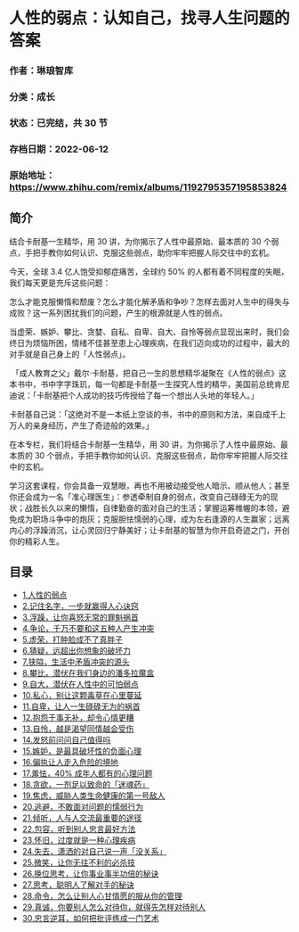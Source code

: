 # 人性的弱点：认知自己，找寻人生问题的答案

### 作者：琳琅智库

### 分类：成长

### 状态：已完结，共 30 节

### 存档日期：2022-06-12

### 原始地址：https://www.zhihu.com/remix/albums/1192795357195853824


## 简介
结合卡耐基一生精华，用 30 讲，为你揭示了人性中最原始、最本质的 30 个弱点，手把手教你如何认识、克服这些弱点，助你牢牢把握人际交往中的玄机。


今天，全球 3.4 亿人饱受抑郁症痛苦，全球约 50% 的人都有着不同程度的失眠，我们每天更是充斥这些问题：


怎么才能克服懒惰和颓废？怎么才能化解矛盾和争吵？怎样去面对人生中的得失与成败？这一系列困扰我们的问题，产生的根源就是人性的弱点。 


当虚荣、嫉妒、攀比、贪婪、自私、自卑、自大、自怜等弱点显现出来时，我们会终日为烦恼所困，情绪不佳甚至患上心理疾病，在我们迈向成功的过程中，最大的对手就是自己身上的「人性弱点」。


 「成人教育之父」戴尔·卡耐基，把自己一生的思想精华凝聚在《人性的弱点》这本书中，书中字字珠玑，每一句都是卡耐基一生探究人性的精华，美国前总统肯尼迪说：「卡耐基把个人成功的技巧传授给了每一个想出人头地的年轻人。」


卡耐基自己说：「这绝对不是一本纸上空谈的书，书中的原则和方法，来自成千上万人的亲身经历，产生了奇迹般的效果。」


在本专栏，我们将结合卡耐基一生精华，用 30 讲，为你揭示了人性中最原始、最本质的 30 个弱点，手把手教你如何认识、克服这些弱点，助你牢牢把握人际交往中的玄机。


学习这套课程，你会具备一双慧眼，再也不用被动接受他人暗示、顺从他人；甚至你还会成为一名「准心理医生」：参透牵制自身的弱点，改变自己碌碌无为的现状；战胜长久以来的懒惰，自律勤奋的面对自己的生活；掌握运筹帷幄的本领，避免成为职场斗争中的炮灰；克服胆怯懦弱的心理，成为左右逢源的人生赢家；远离内心的浮躁消沉，让心灵回归宁静美好；让卡耐基的智慧为你开启奇迹之门，开创你的精彩人生。




## 目录
- [1.人性的弱点](1.人性的弱点.md)
- [2.记住名字，一步就赢得人心诀窍](2.记住名字，一步就赢得人心诀窍.md)
- [3.浮躁，让你喜怒无常的罪魁祸首](3.浮躁，让你喜怒无常的罪魁祸首.md)
- [4.争论，千万不要和这五种人产生冲突](4.争论，千万不要和这五种人产生冲突.md)
- [5.虚荣，打肿脸成不了真胖子](5.虚荣，打肿脸成不了真胖子.md)
- [6.猜疑，远超出你想象的破坏力](6.猜疑，远超出你想象的破坏力.md)
- [7.狭隘，生活中矛盾冲突的源头](7.狭隘，生活中矛盾冲突的源头.md)
- [8.攀比，潜伏在我们身边的潘多拉魔盒](8.攀比，潜伏在我们身边的潘多拉魔盒.md)
- [9.自大，潜伏在人性中的可怕弱点](9.自大，潜伏在人性中的可怕弱点.md)
- [10.私心，别让这颗毒草在心里蔓延](10.私心，别让这颗毒草在心里蔓延.md)
- [11.自卑，让人一生碌碌无为的祸首](11.自卑，让人一生碌碌无为的祸首.md)
- [12.抱怨于事无补，却令心情更糟](12.抱怨于事无补，却令心情更糟.md)
- [13.自怜，越是渴望同情越会受伤](13.自怜，越是渴望同情越会受伤.md)
- [14.发怒前问问自己值得吗](14.发怒前问问自己值得吗.md)
- [15.嫉妒，是最具破坏性的负面心理](15.嫉妒，是最具破坏性的负面心理.md)
- [16.偏执让人走入危险的境地](16.偏执让人走入危险的境地.md)
- [17.羞怯，40% 成年人都有的心理问题](17.羞怯，40%%20成年人都有的心理问题.md)
- [18.贪欲，一剂足以致命的「迷魂药」](18.贪欲，一剂足以致命的「迷魂药」.md)
- [19.焦虑，威胁人类生命健康的第一号敌人](19.焦虑，威胁人类生命健康的第一号敌人.md)
- [20.逃避，不敢面对问题的懦弱行为](20.逃避，不敢面对问题的懦弱行为.md)
- [21.倾听，人与人交流最重要的途径](21.倾听，人与人交流最重要的途径.md)
- [22.包容，听到别人忠言最好方法](22.包容，听到别人忠言最好方法.md)
- [23.怀旧，过度就是一种心理疾病](23.怀旧，过度就是一种心理疾病.md)
- [24.失去，潇洒的对自己说一声「没关系」](24.失去，潇洒的对自己说一声「没关系」.md)
- [25.微笑，让你无往不利的必杀技](25.微笑，让你无往不利的必杀技.md)
- [26.换位思考，让你事业事半功倍的秘诀](26.换位思考，让你事业事半功倍的秘诀.md)
- [27.思考，聪明人了解对手的秘诀](27.思考，聪明人了解对手的秘诀.md)
- [28.命令，怎么让别人心甘情愿的服从你的管理](28.命令，怎么让别人心甘情愿的服从你的管理.md)
- [29.真诚，你要别人怎么对待你，就得先怎样对待别人](29.真诚，你要别人怎么对待你，就得先怎样对待别人.md)
- [30.忠言逆耳，如何把批评练成一门艺术](30.忠言逆耳，如何把批评练成一门艺术.md)